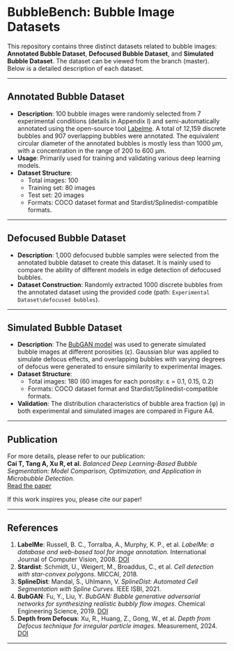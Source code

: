 # BubbleBench: Bubble Image Datasets
This repository contains three distinct datasets related to bubble images: **Annotated Bubble Dataset**, **Defocused Bubble Dataset**, and **Simulated Bubble Dataset**. The dataset can be viewed from the branch (master). Below is a detailed description of each dataset.

---

## Annotated Bubble Dataset
- **Description**: 100 bubble images were randomly selected from 7 experimental conditions (details in Appendix I) and semi-automatically annotated using the open-source tool [Labelme](https://doi.org/10.1007/s11263-007-0090-8). A total of 12,159 discrete bubbles and 907 overlapping bubbles were annotated. The equivalent circular diameter of the annotated bubbles is mostly less than 1000 μm, with a concentration in the range of 200 to 600 μm.
- **Usage**: Primarily used for training and validating various deep learning models.
- **Dataset Structure**:
  - Total images: 100
  - Training set: 80 images
  - Test set: 20 images
  - Formats: COCO dataset format and Stardist/Splinedist-compatible formats.

---

## Defocused Bubble Dataset
- **Description**: 1,000 defocused bubble samples were selected from the annotated bubble dataset to create this dataset. It is mainly used to compare the ability of different models in edge detection of defocused bubbles.
- **Dataset Construction**: Randomly extracted 1000 discrete bubbles from the annotated dataset using the provided code (path: `Experimental Dataset\defocused bubbles`).

---

## Simulated Bubble Dataset
- **Description**: The [BubGAN model](https://doi.org/10.1016/j.ces.2019.04.004) was used to generate simulated bubble images at different porosities (ε). Gaussian blur was applied to simulate defocus effects, and overlapping bubbles with varying degrees of defocus were generated to ensure similarity to experimental images.
- **Dataset Structure**:
  - Total images: 180 (60 images for each porosity: ε = 0.1, 0.15, 0.2)
  - Formats: COCO dataset format and Stardist/Splinedist-compatible formats.
- **Validation**: The distribution characteristics of bubble area fraction (φ) in both experimental and simulated images are compared in Figure A4.

---

## Publication
For more details, please refer to our publication:  
**Cai T, Tang A, Xu R, et al.** *Balanced Deep Learning-Based Bubble Segmentation: Model Comparison, Optimization, and Application in Microbubble Detection.*  
[Read the paper](https://papers.ssrn.com/sol3/papers.cfm?abstract_id=5142422)  

If this work inspires you, please cite our paper!

---

## References
1. **LabelMe**: Russell, B. C., Torralba, A., Murphy, K. P., et al. *LabelMe: a database and web-based tool for image annotation.* International Journal of Computer Vision, 2008. [DOI](https://doi.org/10.1007/s11263-007-0090-8)  
2. **Stardist**: Schmidt, U., Weigert, M., Broaddus, C., et al. *Cell detection with star-convex polygons.* MICCAI, 2018.  
3. **SplineDist**: Mandal, S., Uhlmann, V. *SplineDist: Automated Cell Segmentation with Spline Curves.* IEEE ISBI, 2021.  
4. **BubGAN**: Fu, Y., Liu, Y. *BubGAN: Bubble generative adversarial networks for synthesizing realistic bubbly flow images.* Chemical Engineering Science, 2019. [DOI](https://doi.org/10.1016/j.ces.2019.04.004)  
5. **Depth from Defocus**: Xu, R., Huang, Z., Gong, W., et al. *Depth from Defocus technique for irregular particle images.* Measurement, 2024. [DOI](https://doi.org/10.1016/j.measurement.2024.115156)  

---

